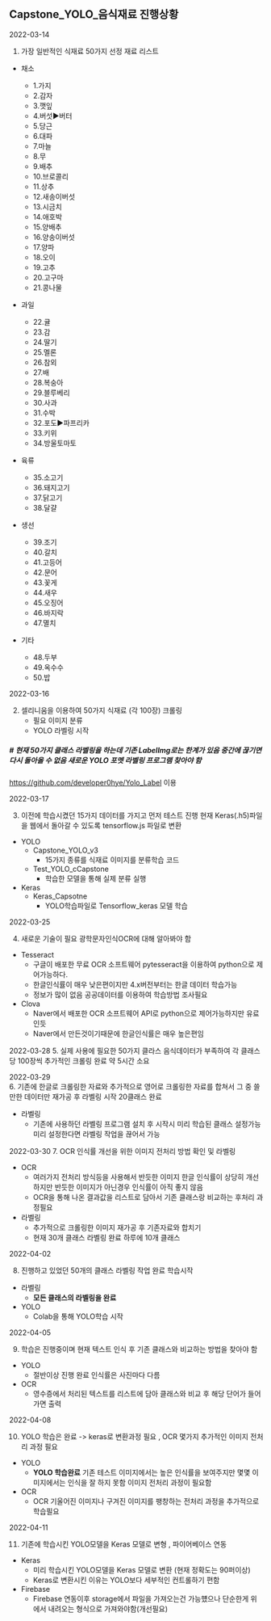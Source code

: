 ## Capstone_YOLO_음식재료 진행상황

2022-03-14

1. 가장 일반적인 식재료 50가지 선정
재료 리스트

* 채소
    - 1.가지
    - 2.감자
    - 3.깻잎
    - 4.버섯▶버터
    - 5.당근
    - 6.대파
    - 7.마늘
    - 8.무
    - 9.배추
    - 10.브로콜리
    - 11.상추
    - 12.새송이버섯
    - 13.시금치
    - 14.애호박
    - 15.양배추
    - 16.양송이버섯
    - 17.양파
    - 18.오이
    - 19.고추
    - 20.고구마
    - 21.콩나물
* 과일
    - 22.귤
    - 23.감
    - 24.딸기
    - 25.멜론
    - 26.참외
    - 27.배
    - 28.복숭아
    - 29.블루베리
    - 30.사과
    - 31.수박
    - 32.포도▶파프리카
    - 33.키위
    - 34.방울토마토
* 육류
    - 35.소고기
    - 36.돼지고기
    - 37.닭고기
    - 38.달걀

* 생선
    - 39.조기
    - 40.갈치
    - 41.고등어
    - 42.문어
    - 43.꽃게
    - 44.새우
    - 45.오징어
    - 46.바지락
    - 47.멸치

* 기타 

    - 48.두부 
    - 49.옥수수 
    - 50.밥

2022-03-16

2. 셀리니움을 이용하여 50가지 식재료 (각 100장) 크롤링
    - 필요 이미지 분류
    - YOLO 라벨링 시작
##### # 현재 50가지 클래스 라벨링을 하는데 기존 LabelImg로는 한계가 있음 중간에 끊기면 다시 돌아올 수 없음 새로운 YOLO 포멧 라벨링 프로그램 찾아야 함
https://github.com/developer0hye/Yolo_Label 이용

2022-03-17

3. 이전에 학습시켰던 15가지 데이터를 가지고 먼저 테스트 진행 현재 Keras(.h5)파일을 웹에서 돌아갈 수 있도록 tensorflow.js 파일로 변환

* YOLO
    * Capstone_YOLO_v3
        * 15가지 종류를 식재료 이미지를 분류학습 코드
    * Test_YOLO_cCapstone
        * 학습한 모델을 통해 실제 분류 실행
* Keras
    * Keras_Capsotne
        * YOLO학습파일로 Tensorflow_keras 모델 학습

2022-03-25  

4. 새로운 기술이 필요 광학문자인식OCR에 대해 알아봐야 함
* Tesseract 
    * 구글이 배포한 무료 OCR 소프트웨어 pytesseract을 이용하여 python으로 제어가능하다.
    * 한글인식률이 매우 낮은편이지만 4.x버전부터는 한글 데이터 학습가능
    * 정보가 많이 없음 공공데이터를 이용하여 학습방법 조사필요
* Clova
    * Naver에서 배포한 OCR 소프트웨어 API로 python으로 제어가능하지만 유료인듯
    * Naver에서 만든것이기때문에 한글인식률은 매우 높은편임 

2022-03-28
5. 실제 사용에 필요한 50가지 클라스 음식데이터가 부족하여 각 클래스 당 100장씩 추가적인 크롤링 완료 약 5시간 소요

2022-03-29  
6. 기존에 한글로 크롤링한 자료와 추가적으로 영어로 크롤링한 자료를 합쳐서 그 중 쓸만한 데이터만 재가공 후 라벨링 시작 20클래스 완료

* 라벨링  
    *  기존에 사용하던 라벨링 프로그램 설치 후 시작시 미리 학습된 클래스 설정가능 미리 설정한다면 라벨링 작업을 끊어서 가능

2022-03-30
7. OCR 인식률 개선을 위한 이미지 전처리 방법 확인 및 라벨링
* OCR
    * 여러가지 전처리 방식등을 사용해서 반듯한 이미지 한글 인식률이 상당히 개선 하지만 반듯한 이미지가 아닌경우 인식률이 아직 좋지 않음
    * OCR을 통해 나온 결과값을 리스트로 담아서 기존 클래스랑 비교하는 후처리 과정필요
* 라벨링
    * 추가적으로 크롤링한 이미지 재가공 후 기존자료와 합치기
    * 현재 30개 클래스 라벨링 완료 하루에 10개 클래스

2022-04-02  

8. 진행하고 있었던 50개의 클래스 라벨링 작업 완료 학습시작 
* 라벨링
   * **모든 클래스의 라벨링을 완료**
* YOLO
    *   Colab을 통해 YOLO학습 시작 

2022-04-05  

9. 학습은 진행중이며 현재 텍스트 인식 후 기존 클래스와 비교하는 방법을 찾아야 함
* YOLO
    * 절반이상 진행 완료 인식률은 사진마다 다름
* OCR
    * 영수증에서 처리된 텍스트를 리스트에 담아 클래스와 비교 후 해당 단어가 들어가면 출력


2022-04-08  

10. YOLO 학습은 완료 -> keras로 변환과정 필요 , OCR 몇가지 추가적인 이미지 전처리 과정 필요

* YOLO
    * **YOLO 학습완료** 기존 테스트 이미지에서는 높은 인식률을 보여주지만 몇몇 이미지에서는 인식을 잘 하지 못함 이미지 전처리 과정이 필요함
* OCR
    *  OCR 기울어진 이미지나 구겨진 이미지를 팽창하는 전처리 과정을 추가적으로 학습필요

2022-04-11 

11. 기존에 학습시킨 YOLO모델을 Keras 모델로 변형 , 파이어베이스 연동

* Keras 
    * 미리 학습시킨 YOLO모델을 Keras 모델로 변환 (현재 정확도는 90퍼이상)
    * Keras로 변환시킨 이유는 YOLO보다 세부적인 컨트롤하기 편함
* Firebase
    * Firebase 연동이후 storage에서 파일을 가져오는건 가능헀으나 단순한게 위에서 내려오는 형식으로 가져와야함(개선필요)
   
